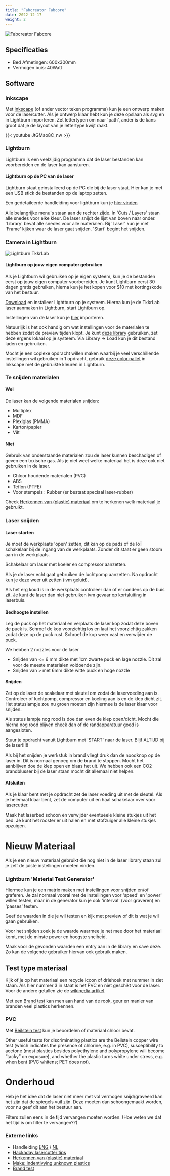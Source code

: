 ```yaml
---
title: "Fabcreator Fabcore"
date: 2022-12-17
weight: 2
---
```


![Fabcreator Fabcore](/images/fabcreator_fabcore.png)


## Specificaties
 * Bed Afmetingen: 600x300mm
 * Vermogen buis: 40Watt

## Software

### Inkscape
Met [inkscape](http://inkscape.org/) (of ander vector teken programma) kun je een ontwerp maken voor de lasercutter. Als je ontwerp klaar hebt kun je deze opslaan als svg en in Lightburn importeren. Zet lettertypen om naar 'path', ander is de kans groot dat je de layout van je lettertype kwijt raakt.

{{< youtube JtGMao8C_nw >}}

### Lightburn

Lightburn is een veelzijdig programma dat de laser bestanden kan voorbereiden en de laser kan aansturen.

#### Lightburn op de PC van de laser

Lightburn staat geinstalleerd op de PC die bij de laser staat. Hier kan je met een USB stick de bestanden op de laptop zetten. 

Een gedetaileerde handleiding voor lightburn kun je [hier vinden](https://lightburnsoftware.github.io/NewDocs/BeginnerWalkthrough.html)

Alle belangrijke menu's staan aan de rechter zijde. In 'Cuts / Layers' staan alle snedes voor elke kleur. De laser snijdt de lijst van boven naar onder. 'Library' bevat alle snedes voor alle materialen. Bij 'Laser' kun je met 'Frame' kijken waar de laser gaat snijden. 'Start' begint het snijden.

### Camera in Lightburn




![Lightburn TkkrLab](/images/Lightburn_TkkrLab.png)

#### Lightburn op jouw eigen computer gebruiken

Als je Lightburn wil gebruiken op je eigen systeem, kun je de bestanden eerst op jouw eigen computer voorbereiden. Je kunt Lightburn eerst 30 dagen gratis gebruiken, hierna kun je het kopen voor $10 met kortingskode van het bestuur.

[Download](https://lightburnsoftware.com/pages/trial-version-try-before-you-buy) en installeer Lightburn op je systeem. Hierna kun je de TkkrLab laser aanmaken in Lightburn, start Lightburn op. 

Instellingen van de laser kun je <a href="TODO" download>hier</a> importeren.

Natuurlijk is het ook handig om wat instellingen voor de materialen te hebben zodat de preview tijden klopt. Je kunt [deze library](/files/tkkrLab_lightburn_fabcore.zip) gebruiken, zet deze ergens lokaal op je systeem. Via Library -> Load kun je dit bestand laden en gebruiken.

Mocht je een coplexe opdracht willen maken waarbij je veel verschillende instellingen wil gebruiken in 1 opdracht, gebruik [deze color pallet](/files/color_palette_lightburn.zip) in Inkscape met de gebruikte kleuren in Lightburn.

### Te snijden materialen

#### Wel

De laser kan de volgende materialen snijden:

 * Multiplex
 * MDF
 * Plexiglas (PMMA)
 * Karton/papier
 * Vilt

#### Niet
Gebruik van onderstaande materialen zou de laser kunnen beschadigen of geven een toxische gas. Als je niet weet welke materiaal het is deze ook niet gebruiken in de laser. 

 * Chloor houdende materialen (PVC)
 * ABS 
 * Teflon (PTFE)
 * Voor stempels : Rubber (er bestaat speciaal laser-rubber)

Check [Herkennen van (plastic) materiaal](https://hackaday.com/2015/03/14/how-to-identify-plastics-before-laser-cutting-them/) om te herkenen welk materiaal je gebruikt.

### Laser snijden

#### Laser starten

Je moet de werkplaats 'open' zetten, dit kan op de pads of de IoT schakelaar bij de ingang van de werkplaats. Zonder dit staat er geen stoom aan in de werkplaats.

Schakelaar om laser met koeler en compressor aanzetten.

Als je de laser echt gaat gebruiken de luchtpomp aanzetten. Na opdracht kun je deze weer uit zetten (ivm geluid).

Als het erg koud is in de werkplaats controleer dan of er condens op de buis zit. Je kunt de laser dan niet gebruiken ivm gevaar op kortsluiting in laserbuis.


#### Bedhoogte instellen

Leg de puck op het materiaal en verplaats de laser kop zodat deze boven de puck is. Schroef de kop voorzichtig los en laat het voorzichtig zakken zodat deze op de puck rust. Schroef de kop weer vast en verwijder de puck.

We hebben 2 nozzles voor de laser

* Snijden van <= 6 mm dikte met 1cm zwarte puck en lage nozzle. Dit zal voor de meeste materialen voldoende zijn.
* Snijden van > met 6mm dikte witte puck en hoge nozzle


#### Snijden

Zet op de laser de scakelaar met sleutel om zodat de laservoeding aan is. Controleer of luchtpomp, compressor en koeling aan is en de klep dicht zit. Het statuslampje zou nu groen moeten zijn hiermee is de laser klaar voor snijden. 

Als status lampje nog rood is doe dan even de klep open/dicht. Mocht die hierna nog rood blijven check dan of de randapparatuur goed is aangesloten.

Stuur je opdracht vanuit Lightburn met 'START' naar de laser. Blijf ALTIJD bij de laser!!!!! 

Als bij het snijden je werkstuk in brand vliegt druk dan de noodknop op de laser in. Dit is normaal genoeg om de brand te stoppen. Mocht het aanblijven doe de klep open en blaas het uit. We hebben ook een CO2 brandblusser bij de laser staan mocht dit allemaal niet helpen.

#### Afsluiten

Als je klaar bent met je opdracht zet de laser voeding uit met de sleutel. Als je helemaal klaar bent, zet de computer uit en haal schakelaar over voor lasercutter.

Maak het laserbed schoon en verwijder eventueele kleine stukjes uit het bed. Je kunt het rooster er uit halen en met stofzuiger alle kleine stukjes opzuigen.

# Nieuw Materiaal 
Als je een nieuw materiaal gebruikt die nog niet in de laser library staan zul je zelf de juiste instellingen moeten vinden. 

### Lightburn 'Material Test Generator' 
Hiermee kun je een matrix maken met instellingen voor snijden en/of graferen. Je zal normaal vooral met de instellingen voor 'speed' en 'power' willen testen, maar in de generator kun je ook 'interval' (voor graveren) en 'passes' testen.

Geef de waarden in die je wil testen en kijk met preview of dit is wat je wil gaan gebruiken.

Voor het snijden zoek je de waarde waarmee je net mee door het materiaal komt, met de minste power en hoogste snelheid. 

Maak voor de gevonden waarden een entry aan in de library en save deze. Zo kan de volgende gebruiker hiervan ook gebruik maken.



## Test type materiaal
Kijk of je op het materiaal een recycle icoon of driehoek met nummer in ziet staan. Als hier nummer 3 in staat is het PVC en niet geschikt voor de laser. Voor de andere getallen zie de [wikipedia artikel](https://en.wikipedia.org/wiki/Resin_identification_code).

Met een [Brand test](https://www.boedeker.com/Technical-Resources/Technical-Library/Plastic-Identification) kan men aan hand van de rook, geur en manier van branden veel plastics herkennen.

### PVC
Met [Beilstein test](https://en.wikipedia.org/wiki/Beilstein_test) kun je beoordelen of materiaal chloor bevat.

Other useful tests for discriminating plastics are the Beilstein copper wire test (which indicates the presence of chlorine, e.g. in PVC), susceptibility to acetone (most plastics besides polyethylene and polypropylene will become “tacky” on exposure), and whether the plastic turns white under stress, e.g. when bent (PVC whitens; PET does not).

# Onderhoud

Heb je het idee dat de laser niet meer met vol vermogen snijd/graveerd kan het zijn dat de spiegels vuil zijn. Deze moeten dan schoongemaakt worden, voor nu geef dit aan het bestuur aan. 

Filters zullen eens in de tijd vervangen moeten worden. (Hoe weten we dat het tijd is om filter te vervangen??)


### Externe links


* Handleiding [ENG](/files/FabCore_EN_Manual_V4.pdf) / [NL](/files/FabCore_NL_Handleiding_V4.pdf)
* [Hackaday lasercutter tips](https://hackaday.com/2016/05/31/how-to-fail-at-laser-cutting/)
* [Herkennen van (plastic) materiaal](https://hackaday.com/2015/03/14/how-to-identify-plastics-before-laser-cutting-them/)
* [Make: indentivying unknown plastics](https://makezine.com/article/science/identifying-unknown-plastics/)
* [Brand test](https://www.boedeker.com/Technical-Resources/Technical-Library/Plastic-Identification) 
